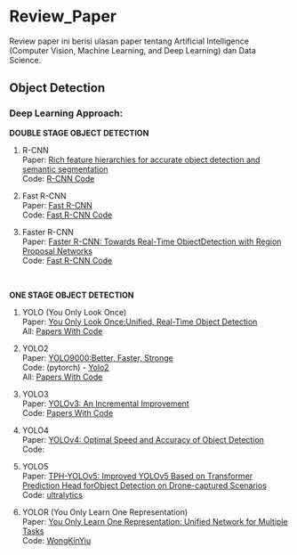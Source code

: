 # Review_Paper
Review paper ini berisi ulasan paper tentang Artificial Intelligence (Computer Vision, Machine Learning, and Deep Learning) dan Data Science.

## Object Detection

### Deep Learning Approach: 

**DOUBLE STAGE OBJECT DETECTION**

1. R-CNN
<br> Paper: [Rich feature hierarchies for accurate object detection and semantic segmentation](https://arxiv.org/pdf/1311.2524.pdf)
<br> Code: [R-CNN Code](https://paperswithcode.com/paper/rich-feature-hierarchies-for-accurate-object#code)

2. Fast R-CNN
<br> Paper: [Fast R-CNN](https://arxiv.org/pdf/1504.08083.pdf)
<br> Code: [Fast R-CNN Code](https://paperswithcode.com/paper/fast-r-cnn#code)

3. Faster R-CNN
<br>Paper: [Faster R-CNN: Towards Real-Time ObjectDetection with Region Proposal Networks](https://arxiv.org/pdf/1506.01497.pdf)
<br> Code: [Fast R-CNN Code](https://github.com/chenyuntc/simple-faster-rcnn-pytorch/tree/367db367834efd8a2bc58ee0023b2b628a0e474d)

<br>

**ONE STAGE OBJECT DETECTION**

1. YOLO (You Only Look Once)
<br> Paper:  [You Only Look Once:Unified, Real-Time Object Detection](https://arxiv.org/pdf/1506.02640v5.pdf)
<br> All: [Papers With Code](https://paperswithcode.com/paper/you-only-look-once-unified-real-time-object)

2. YOLO2
<br> Paper: [YOLO9000:Better, Faster, Stronge](https://arxiv.org/abs/1612.08242v1)
<br> Code: (pytorch) - [Yolo2](https://github.com/longcw/yolo2-pytorch)
<br> All: [Papers With Code](https://paperswithcode.com/paper/yolo9000-better-faster-stronger)

3. YOLO3
<br> Paper: [YOLOv3: An Incremental Improvement](https://arxiv.org/abs/1804.02767v1)
<br> Code: [Papers With Code](https://paperswithcode.com/paper/yolov3-an-incremental-improvement)

4. YOLO4
<br> Paper: [YOLOv4: Optimal Speed and Accuracy of Object Detection](https://arxiv.org/pdf/2004.10934.pdf)
<br> Code: 

5. YOLO5
<br> Paper: [TPH-YOLOv5: Improved YOLOv5 Based on Transformer Prediction Head forObject Detection on Drone-captured Scenarios](https://arxiv.org/pdf/2108.11539.pdf)
<br> Code: [ultralytics](https://github.com/ultralytics/yolov5)

6. YOLOR (You Only Learn One Representation)
<br> Paper: [You Only Learn One Representation: Unified Network for Multiple Tasks](https://arxiv.org/pdf/2105.04206.pdf)
<br> Code: [WongKinYiu](https://github.com/WongKinYiu/yolor)


